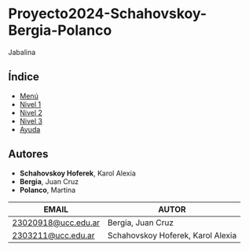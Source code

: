 # Proyecto2024-Schahovskoy-Bergia-Polanco
Jabalina

## Índice
- [Menú]()
- [Nivel 1]()
- [Nivel 2]()
- [Nivel 3]()
- [Ayuda]()

## Autores
- **Schahovskoy Hoferek**, Karol Alexia
- **Bergia**, Juan Cruz
- **Polanco**, Martina

|EMAIL|AUTOR|
|-----|-----|
|23020918@ucc.edu.ar|Bergia, Juan Cruz|
|2303211@ucc.edu.ar|Schahovskoy Hoferek, Karol Alexia|

